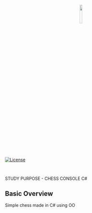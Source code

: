 <p align="center"><img width=12.5% src="https://ml1mpivwayoo.i.optimole.com/w:auto/h:auto/q:auto/https://mearasescoladexadrez.com/wp-content/uploads/2019/06/Mearas-Escola-de-Xadrez-4.png"></p>

[![License](https://img.shields.io/badge/license-MIT-blue.svg)](https://opensource.org/licenses/MIT)

<br>

STUDY PURPOSE - CHESS CONSOLE C#

## Basic Overview

Simple chess made in C# using OO


<br>
